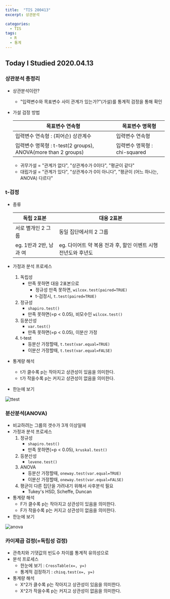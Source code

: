 ```yaml
---
title:  "TIS 200413"
excerpt: 상관분석 

categories:
  - TIS
tags:
  - R
  - 통계
---
```


## Today I Studied 2020.04.13

### 상관분석 총정리
* 상관분석이란?
  - "입력변수와 목표변수 사이 관계가 있는가?"(가설)를 통계적 검정을 통해 확인
  
* 가설 검정 방법
  
  목표변수 연속형 | 목표변수 명목형
  --------------|---------------
  입력변수 연속형 : (피어슨) 상관계수 | 입력변수 연속형
  입력변수 명목형 : t-test(2 groups), ANOVA(more than 2 groups) | 입력변수 명목형 : chi-squared 
  
  - 귀무가설 = "관계가 없다", "상관계수가 0이다", "평균이 같다"
  - 대립가설 = "관계가 있다", "상관계수가 0이 아니다", "평균이 (어느 하나는, ANOVA) 다르다"

### t-검정
* 종류

  독립 2표본 | 대응 2표본
  -----------|-----------
  서로 별개인 2 그룹 | 동일 집단에서의 2 그룹
  eg. 1반과 2반, 남과 여 | eg. 다이어트 약 복용 전과 후, 할인 이벤트 시행 전년도와 후년도  
  
* 가정과 분석 프로세스
    1. 독립성 
        - 만족 못하면 대응 2표본으로
            - 정규성 만족 못하면, `wilcox.test(paired=TRUE)`
            - t-검정시, `t.test(paired=TRUE)`
    2. 정규성
        - `shapiro.test()`
        - 만족 못하면(=p < 0.05), 비모수인 `wilcox.test()` 
    3. 등분산성
        - `var.test()`
        - 만족 못하면(=p < 0.05), 이분산 가정
    4. t-test
        - 등분산 가정할때, `t.test(var.equal=TRUE)`
        - 이분산 가정할때, `t.test(var.equal=FALSE)`
* 통계량 해석
    - t가 클수록 p는 작아지고 상관성이 있음을 의미한다.
    - t가 작을수록 p는 커지고 상관성이 없음을 의미한다.
* 한눈에 보기 


![ttest](https://user-images.githubusercontent.com/59638493/79142666-ce9c5480-7df6-11ea-99d2-578189e4e6e7.jpg)   

### 분산분석(ANOVA)
* 비교하려는 그룹의 갯수가 3개 이상일때
* 가정과 분석 프로세스
    1. 정규성
        - `shapiro.test()`
        - 만족 못하면(=p < 0.05), `kruskal.test()`
    2. 등분산성
        - `levene.test()`
    3. ANOVA
        - 등분산 가정할때, `oneway.test(var.equal=TRUE)`
        - 이분산 가정할때, `oneway.test(var.equal=FALSE)`
    4. 평균이 다른 집단을 가려내기 위해서 사후분석 필요
        - Tukey's HSD, Scheffe, Duncan
* 통계량 해석
    - F가 클수록 p는 작아지고 상관성이 있음을 의미한다.
    - F가 작을수록 p는 커지고 상관성이 없음을 의미한다.
* 한눈에 보기


![anova](https://user-images.githubusercontent.com/59638493/79142542-a14fa680-7df6-11ea-9e60-11dd0a189456.jpg)
 
### 카이제곱 검정(=독립성 검정)
* 관측치와 기댓값의 빈도수 차이를 통계적 유의성으로 
* 분석 프로세스
    - 한눈에 보기 : `CrossTable(x=, y=)`
    - 통계적 검정하기 : `chisq.test(x=, y=)`
* 통계량 해석
    - X^2가 클수록 p는 작아지고 상관성이 있음을 의미한다.
    - X^2가 작을수록 p는 커지고 상관성이 없음을 의미한다.

